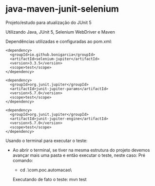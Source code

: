 # java-maven-junit-selenium
Projeto/estudo para atualização do JUnit 5

Utilizando Java, JUnit 5, Selenium WebDriver e Maven

Dependências utilizadas e configuradas ao pom.xml:

<!-- https://mvnrepository.com/artifact/io.github.bonigarcia/selenium-jupiter -->
    <dependency>
      <groupId>io.github.bonigarcia</groupId>
      <artifactId>selenium-jupiter</artifactId>
      <version>3.3.5</version>
      <scope>test</scope>
    </dependency>

<!-- https://mvnrepository.com/artifact/org.junit.jupiter/junit-jupiter-params -->
    <dependency>
      <groupId>org.junit.jupiter</groupId>
      <artifactId>junit-jupiter-params</artifactId>
      <version>5.7.0</version>
      <scope>test</scope>
    </dependency>

<!-- https://mvnrepository.com/artifact/org.junit.jupiter/junit-jupiter-engine -->
    <dependency>
      <groupId>org.junit.jupiter</groupId>
      <artifactId>junit-jupiter-engine</artifactId>
      <version>5.7.0</version>
      <scope>test</scope>
    </dependency> 


Usando o terminal para executar o teste:

* Ao abrir o terminal, se tiver na mesma estrutura do projeto devemos avançar mais uma pasta e então executar o teste, neste caso:
  Pré comando:
  - cd .\com.poc.automacao\

  Executando de fato o teste:
  mvn test


